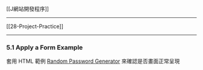 [[J網站開發程序]]

---

[[28-Project-Practice]]

---

### 5.1 Apply a Form Example 

套用 HTML 範例 [Random Password Generator](https://codepen.io/elliotyou/full/QWvPJLQ) 來確認是否畫面正常呈現

